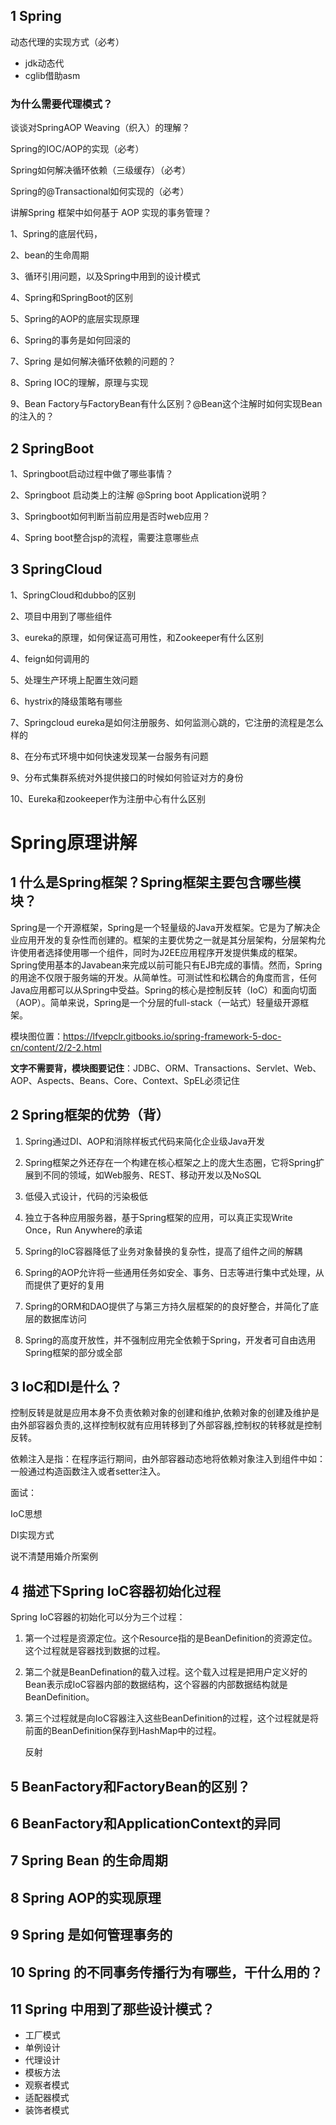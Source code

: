 ## 1 Spring

动态代理的实现方式（必考）

- jdk动态代
- cglib借助asm

### 为什么需要代理模式？

谈谈对SpringAOP Weaving（织入）的理解？

Spring的IOC/AOP的实现（必考）

Spring如何解决循环依赖（三级缓存）（必考）

Spring的@Transactional如何实现的（必考）

讲解Spring 框架中如何基于 AOP 实现的事务管理？

1、Spring的底层代码，

2、bean的生命周期 

3、循环引用问题，以及Spring中用到的设计模式

4、Spring和SpringBoot的区别

5、Spring的AOP的底层实现原理

6、Spring的事务是如何回滚的

7、Spring 是如何解决循环依赖的问题的？

8、Spring IOC的理解，原理与实现

9、Bean Factory与FactoryBean有什么区别？@Bean这个注解时如何实现Bean的注入的？

## 2 SpringBoot

1、Springboot启动过程中做了哪些事情？

2、Springboot 启动类上的注解 @Spring boot Application说明？

3、Springboot如何判断当前应用是否时web应用？

4、Spring boot整合jsp的流程，需要注意哪些点

## 3 SpringCloud

1、SpringCloud和dubbo的区别

2、项目中用到了哪些组件

3、eureka的原理，如何保证高可用性，和Zookeeper有什么区别

4、feign如何调用的

5、处理生产环境上配置生效问题

6、hystrix的降级策略有哪些

7、Springcloud eureka是如何注册服务、如何监测心跳的，它注册的流程是怎么样的

8、在分布式环境中如何快速发现某一台服务有问题

9、分布式集群系统对外提供接口的时候如何验证对方的身份

10、Eureka和zookeeper作为注册中心有什么区别



# Spring原理讲解

## 1 什么是Spring框架？Spring框架主要包含哪些模块？

Spring是一个开源框架，Spring是一个轻量级的Java开发框架。它是为了解决企业应用开发的复杂性而创建的。框架的主要优势之一就是其分层架构，分层架构允许使用者选择使用哪一个组件，同时为J2EE应用程序开发提供集成的框架。Spring使用基本的Javabean来完成以前可能只有EJB完成的事情。然而，Spring的用途不仅限于服务端的开发。从简单性。可测试性和松耦合的角度而言，任何Java应用都可以从Spring中受益。Spring的核心是控制反转（IoC）和面向切面（AOP）。简单来说，Spring是一个分层的full-stack（一站式）轻量级开源框架。

模块图位置：https://lfvepclr.gitbooks.io/spring-framework-5-doc-cn/content/2/2-2.html

**文字不需要背，模块图要记住**：JDBC、ORM、Transactions、Servlet、Web、AOP、Aspects、Beans、Core、Context、SpEL必须记住

## 2 Spring框架的优势（背）

1. Spring通过DI、AOP和消除样板式代码来简化企业级Java开发
2. Spring框架之外还存在一个构建在核心框架之上的庞大生态圈，它将Spring扩展到不同的领域，如Web服务、REST、移动开发以及NoSQL

3. 低侵入式设计，代码的污染极低

4. 独立于各种应用服务器，基于Spring框架的应用，可以真正实现Write Once，Run Anywhere的承诺

5. Spring的IoC容器降低了业务对象替换的复杂性，提高了组件之间的解耦

6. Spring的AOP允许将一些通用任务如安全、事务、日志等进行集中式处理，从而提供了更好的复用

7. Spring的ORM和DAO提供了与第三方持久层框架的的良好整合，并简化了底层的数据库访问

8. Spring的高度开放性，并不强制应用完全依赖于Spring，开发者可自由选用Spring框架的部分或全部

## 3 IoC和DI是什么？

控制反转是就是应用本身不负责依赖对象的创建和维护,依赖对象的创建及维护是由外部容器负责的,这样控制权就有应用转移到了外部容器,控制权的转移就是控制反转。

依赖注入是指：在程序运行期间，由外部容器动态地将依赖对象注入到组件中如：一般通过构造函数注入或者setter注入。

面试：

IoC思想

DI实现方式

说不清楚用婚介所案例

## 4 描述下Spring IoC容器初始化过程

Spring IoC容器的初始化可以分为三个过程：

1. 第一个过程是资源定位。这个Resource指的是BeanDefinition的资源定位。这个过程就是容器找到数据的过程。

2. 第二个就是BeanDefination的载入过程。这个载入过程是把用户定义好的Bean表示成IoC容器内部的数据结构，这个容器的内部数据结构就是BeanDefinition。

3. 第三个过程就是向IoC容器注入这些BeanDefinition的过程，这个过程就是将前面的BeanDefinition保存到HashMap中的过程。

   反射

## 5 BeanFactory和FactoryBean的区别？



## 6 BeanFactory和ApplicationContext的异同

## 7 Spring Bean 的生命周期



## 8 Spring AOP的实现原理



## 9 Spring 是如何管理事务的

## 10 Spring 的不同事务传播行为有哪些，干什么用的？

## 11 Spring 中用到了那些设计模式？

- 工厂模式
- 单例设计
- 代理设计 
- 模板方法
- 观察者模式
- 适配器模式
- 装饰者模式